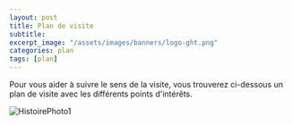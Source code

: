 ```yaml
---
layout: post
title: Plan de visite
subtitle:
excerpt_image: "/assets/images/banners/logo-ght.png"
categories: plan
tags: [plan]
---
```


Pour vous aider à suivre le sens de la visite, vous trouverez ci-dessous un plan de visite avec les différents points d'intérêts. 


![HistoirePhoto1](https://ch-clamecy.github.io/JEP2025/assets/images/plan-de-visite2.jpg)


